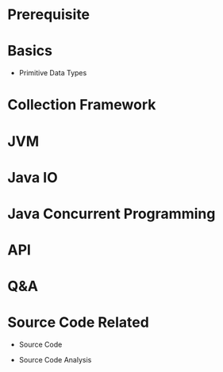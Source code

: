 # Prerequisite

# Basics

* Primitive Data Types

# Collection Framework

# JVM

# Java IO

# Java Concurrent Programming

# API

# Q&A

# Source Code Related

* Source Code

* Source Code Analysis